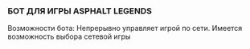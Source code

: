 ### **БОТ ДЛЯ ИГРЫ ASPHALT LEGENDS**
Возможности бота:
Непрерывно управляет игрой по сети. 
Имеется возможность выбора сетевой игры
